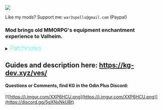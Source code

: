 ![](https://i.imgur.com/nRGWth9.png)

Like my mods? Support me: `war3spells@gmail.com` (Paypal)

### Mod brings old MMORPG's equipment enchantment experience to Valheim.

<details>
  <summary><b><span style="color:aqua;font-weight:200;font-size:20px">
    Patchnotes
</span></b></summary>

| Version       | Changes                                                                                                                                                                                                      |
|---------------|--------------------------------------------------------------------------------------------------------------------------------------------------------------------------------------------------------------|
| 1.4.1         | Fixed a bug with wrong player resistances                                                                                                                                                                   |
| 1.4.0         | Added new skill: Enchantment. Skill increases enchant success change<br/>Skill exp can be gained by consuming skill exp source orbs that are dropped from monsters with low chance (everything configurable) |
| 1.3.5 - 1.3.6 | Fixed ItemStand items with enchantment bug                                                                                                                                                                   |
| 1.3.4         | Fixed localization not working                                                                                                                                                                               |
| 1.3.3         | Added new enchantment modifiers to .yml (resistance_blunt, resistance_slash and so on)                                                                                                                       |
| 1.3.2         | VFX now correctly applies to items with multiple mesh parts (crossbows, modded items)                                                                                                                        |
| 1.3.1         | Fixed small issue with UI updates when putting item in chest                                                                                                                                                 |
| 1.3.0         | Fixed wrong tooltip values bug<br/>Fixed incompatibility with Jewelcrafting + Extended inventory new visual slots                                                                                            |
| 1.2.0         | Replaced Override .yml files to be able to affect group of items, instead of individual one<br/>Please remove Override_ yml files before start so they can be recteated                                      |
| 1.1.0         | Added 4 directories for Override + Requirements additional .yml files                                                                                                                                        |
| 1.0.0         | Mod released                                                                                                                                                                                                 |
</details>

## Guides and description here: https://kg-dev.xyz/ves/

####  Questions or Comments, find KG in the Odin Plus Discord:
[![https://i.imgur.com/XXP6HCU.png](https://i.imgur.com/XXP6HCU.png)](https://discord.gg/5gXNxNkUBt)